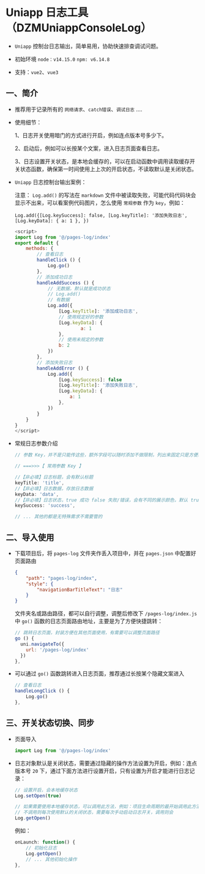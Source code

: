 # Uniapp 日志工具（DZMUniappConsoleLog）

- `Uniapp` 控制台日志输出，简单易用，协助快速排查调试问题。

- 初始环境 `node：v14.15.0` `npm: v6.14.8`

- 支持：`vue2`、`vue3`

## 一、简介

* 推荐用于记录所有的 `网络请求`、`catch错误`、`调试日志` ....

* 使用细节：

    1、日志开关使用暗门的方式进行开启，例如连点版本号多少下。
    
    2、启动后，例如可以长按某个文案，进入日志页面查看日志。
    
    3、日志设置开关状态，是本地会缓存的，可以在启动函数中调用读取缓存开关状态函数，确保第一时间使用上上次的开启状态，不读取默认是关闭状态。

* `Uniapp` 日志控制台输出案例：

    注意： `Log.add()` 的写法在 `markdown` 文件中被读取失败，可能代码代码块会显示不出来，可以看案例代码图片，怎么使用 `常规参数` 作为 `key`，例如：

    `Log.add({[Log.keySuccess]: false, [Log.keyTitle]: '添加失败日志', [Log.keyData]: { a: 1 }, })`

    ```js
    <script>
    import Log from '@/pages-log/index'
    export default {
        methods: {
            // 查看日志
            handleClick () {
                Log.go()
            },
            // 添加成功日志
            handleAddSuccess () {
                // 无数据，默认就是成功状态
                // Log.add()
                // 有数据
                Log.add({
                    [Log.keyTitle]: '添加成功日志',
                    // 使用规定好的参数
                    [Log.keyData]: {
                            a: 1
                    },
                    // 使用未规定的参数
                    b: 2
                })
            },
            // 添加失败日志
            handleAddError () {
                Log.add({
                    [Log.keySuccess]: false
                    [Log.keyTitle]: '添加失败日志',
                    [Log.keyData]: {
                        a: 1
                    },
                })
            }
        }
    }
    </script>
    ```

* 常规日志参数介绍

    ```js
    // 参数 Key，并不是只能传这些，额外字段可以随时添加不做限制，列出来固定只是方便统一管理，需要额外字段可以随意添加

    // ===>>>【 常用参数 Key 】

    //【非必填】日志标题，会有默认标题
    keyTitle: 'title',
    //【非必填】日志数据，存放日志数据
    keyData: 'data',
    //【非必填】日志状态，true 成功 false 失败/错误，会有不同的展示颜色，默认 true
    keySuccess: 'success',
    
    // ... 其他的都是无特殊需求不需要管的
    ```

## 二、导入使用

* 下载项目后，将 `pages-log` 文件夹作丢入项目中，并在 `pages.json` 中配置好页面路由

    ```json
    {
        "path": "pages-log/index",
        "style": {
            "navigationBarTitleText": "日志"
        }
    }
    ```
    
    文件夹名或路由路径，都可以自行调整，调整后修改下 `/pages-log/index.js` 中 `go()` 函数的日志页面路由地址，主要是为了方便快捷跳转：

    ```js
    // 跳转日志页面，封装方便在其他页面使用，有需要可以调整页面路径
    go () {
      uni.navigateTo({
        url: '/pages-log/index'
      })
    },
    ```
    
* 可以通过 `go()` 函数跳转进入日志页面，推荐通过长按某个隐藏文案进入

    ```js
    // 查看日志
    handleLongClick () {
        Log.go()
    },
    ```
    
## 三、开关状态切换、同步

* 页面导入

    ```js
    import Log from '@/pages-log/index'
    ```

* 日志对象默认是关闭状态，需要通过隐藏的操作方法设置为开启，例如：连点版本号 `20` 下，通过下面方法进行设置开启，只有设置为开启才能进行日志记录：

    ```js
    // 设置开启，会本地缓存状态
    Log.setOpen(true)
    
    // 如果需要使用本地缓存状态，可以调用此方法，例如：项目生命周期的最开始调用此方法
    // 不调用则每次使用默认的关闭状态，需要每次手动启动日志开关，调用则会
    Log.getOpen()
    ```

    例如：

    ```js
    onLaunch: function() {
        // 初始化日志
        Log.getOpen()
        // ... 其他初始化操作
    },
    ```



